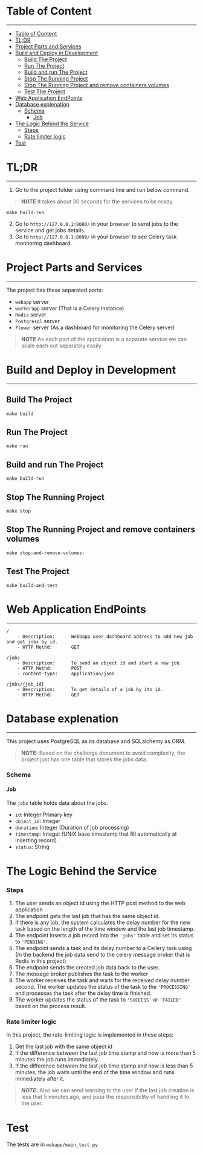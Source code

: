 # Table of Content
---
- [Table of Content](#table-of-content)
- [TL;DR](#tldr)
- [Project Parts and Services](#project-parts-and-services)
- [Build and Deploy in Development](#build-and-deploy-in-development)
  - [Build The Project](#build-the-project)
  - [Run The Project](#run-the-project)
  - [Build and run The Project](#build-and-run-the-project)
  - [Stop The Running Project](#stop-the-running-project)
  - [Stop The Running Project and remove containers volumes](#stop-the-running-project-and-remove-containers-volumes)
  - [Test The Project](#test-the-project)
- [Web Application EndPoints](#web-application-endpoints)
- [Database explenation](#database-explenation)
    - [Schema](#schema)
      - [Job](#job)
- [The Logic Behind the Service](#the-logic-behind-the-service)
    - [Steps](#steps)
    - [Rate limiter logic](#rate-limiter-logic)
- [Test](#test)

# TL;DR
---
1. Go to the project folder using command line and run below command.
> **NOTE** It takes about 30 seconds for the services to be ready.
```
make build-run
```
2. Go to `http://127.0.0.1:8080/` in your browser to send jobs to the service and get jobs details.
3. Go to `http://127.0.0.1:8899/` in your browser to see Celery task monitoring dashboard.

# Project Parts and Services
---
The project has these separated parts:
- `webapp` server
- `workerapp` server (That is a Celery instance)
- `Redis` server
- `Postgresql` server
- `Flower` server (As a dashboard for monitoring the Celery server)
> **NOTE** As each part of the application is a separate service we can scale each out separately easily.

# Build and Deploy in Development
---
## Build The Project
```
make build
```

## Run The Project
```
make run
```

## Build and run The Project
```
make build-run
```

## Stop The Running Project
```
make stop
```

## Stop The Running Project and remove containers volumes
```
make stop-and-remove-volumes:
```

## Test The Project
```
make build-and-test
```


# Web Application EndPoints
---
```
/               
    - Description:      Webbapp user dashboard address to add new job and get jobs by id.
    - HTTP Methd:       GET

/jobs        
    - Description:      To send an object id and start a new job.
    - HTTP Methd:       POST
    - content-type:     application/json

/jobs/{job_id}  
    - Description:      To get details of a job by its id.
    - HTTP Methd:       GET

```

# Database explenation
---
This project uses PostgreSQL as its database and SQLalchemy as ORM.
> **NOTE:** Based on the challenge document to avoid complexity, the project just has one table that stores the jobs data.

### Schema
#### Job
The `jobs` table holds data about the jobs.
* `id`: Integer Primary key 
* `object_id`:  Integer
* `duration`:   Integer (Duration of job processing)
* `timestamp`:  Integet (UNIX base timestamp that fill automatically at inserting record)
* `status`:     String  



# The Logic Behind the Service
### Steps
1. The user sends an object id using the HTTP post method to the web application
2. The endpoint gets the last job that has the same object id.
3. If there is any job, the system calculates the delay number for the new task based on the length of the time window and the last job timestamp.
4. The endpoint inserts a job record into the `'jobs'` table and set its status to `'PENDING'`.
5. The endpoint sends a task and its delay number to a Cellery task using (In the backend the job data send to the celery message broker that is Redis in this project)
6. The endpoint sends the created job data back to the user.
7. The message broker publishes the task to the worker
8. The worker receives the task and waits for the received delay number second. The worker updates the status of the task to the `'PROCESSING'` and processes the task after the delay time is finished.
9. The worker updates the status of the task to `'SUCCESS'` or `'FAILED'` based on the process result.

### Rate limiter logic
In this project, the rate-limiting logic is implemented in these steps:
1. Get the last job with the same object id
2. If the difference between the last job time stamp and now is more than 5 minutes the job runs immediately.
3. If the difference between the last job time stamp  and now is less than 5 minutes, the job waits until the end of the time window and runs immediately after it.

> **_NOTE:_**  Also we can send warning to the user if the last job creation is less that 5 minutes ago, and pass the responsibility of handling it to the user.

# Test 
The tests are in `webapp/main_test.py`